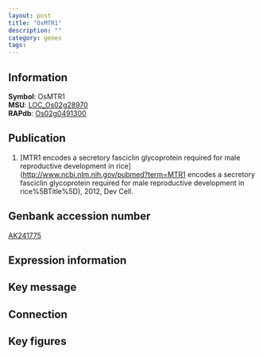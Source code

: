 ```yaml
---
layout: post
title: "OsMTR1"
description: ""
category: genes
tags: 
---
```


## Information
__Symbol__: OsMTR1  
__MSU__: [LOC_Os02g28970](http://rice.plantbiology.msu.edu/cgi-bin/ORF_infopage.cgi?orf=LOC_Os02g28970)  
__RAPdb__: [Os02g0491300](http://rapdb.dna.affrc.go.jp/viewer/gbrowse_details/irgsp1?name=Os02g0491300)  

## Publication
1. [MTR1 encodes a secretory fasciclin glycoprotein required for male reproductive development in rice](http://www.ncbi.nlm.nih.gov/pubmed?term=MTR1 encodes a secretory fasciclin glycoprotein required for male reproductive development in rice%5BTitle%5D), 2012, Dev Cell.

## Genbank accession number
[AK241775](http://www.ncbi.nlm.nih.gov/nuccore/AK241775)  

## Expression information

## Key message

## Connection

## Key figures


